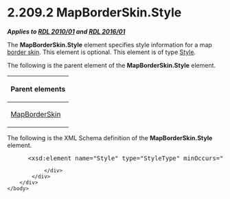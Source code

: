 <html dir="LTR" xmlns:mshelp="http://msdn.microsoft.com/mshelp" xmlns:ddue="http://ddue.schemas.microsoft.com/authoring/2003/5" xmlns:xlink="http://www.w3.org/1999/xlink" xmlns:tool="http://www.microsoft.com/tooltip">
    <head>
        <meta http-equiv="Content-Type" content="text/html; CHARSET=utf-8"></meta>
        <meta name="save" content="history"></meta>
        <title>2.209.2 MapBorderSkin.Style</title>
        <xml>
            <mshelp:toctitle title="2.209.2 MapBorderSkin.Style"></mshelp:toctitle>
            <mshelp:rltitle title="[MS-RDL]: MapBorderSkin.Style"></mshelp:rltitle>
            <mshelp:keyword index="A" term="23798ef4-d7ff-4b79-ba9c-a51f6d9b5149"></mshelp:keyword>
            <mshelp:attr name="DCSext.ContentType" value="open specification"></mshelp:attr>
            <mshelp:attr name="AssetID" value="23798ef4-d7ff-4b79-ba9c-a51f6d9b5149"></mshelp:attr>
            <mshelp:attr name="TopicType" value="kbRef"></mshelp:attr>
            <mshelp:attr name="DCSext.Title" value="[MS-RDL]: MapBorderSkin.Style" />
        </xml>
    </head>
    <body>
        <div id="header">
            <h1 class="heading">2.209.2 MapBorderSkin.Style</h1>
        </div>
        <div id="mainSection">
            <div id="mainBody">
                <div id="allHistory" class="saveHistory"></div>
                <div id="sectionSection0" class="section" name="collapseableSection">
                    

<p><b><i>Applies to </i></b><a href="3428e690-a348-4ec7-8a6a-8efb42d2cdee.htm"><b><i>RDL 2010/01</i></b></a><b><i>
and </i></b><a href="52ce3983-2bfc-4e72-9359-42aaf5fe4509.htm"><b><i>RDL 2016/01</i></b></a></p>

<p>The <b>MapBorderSkin.Style</b> element specifies style
information for a map <a href="b2482b3f-74ab-4ca8-a9e5-c07955011743.htm#gt_38e5e1a0-1189-42d7-a373-9f03a2cee49d">border
skin</a>. This element is optional. This element is of type <a href="ea446209-9c6a-46ce-b472-fae8b8350b37.htm">Style</a>. </p>

<p>The following is the parent element of the <b>MapBorderSkin.Style</b>
element.</p>

<table>
 <thead>
  <tr>
   <th>
   <p>Parent elements</p>
   </th>
  </tr>
 </thead>
 <tr>
  <td>
  <p><a href="eb333213-45f6-46a2-8cb2-c7a6e3915e6c.htm">MapBorderSkin</a></p>
  </td>
 </tr>
</table>

<p>The following is the XML Schema definition of the <b>MapBorderSkin.Style</b>
element.</p>

<dl>
<dd>
<div><pre> &lt;xsd:element name=&quot;Style&quot; type=&quot;StyleType&quot; minOccurs=&quot;0&quot; /&gt;
</pre></div>
</dd></dl>


                </div>
            </div>
        </div>
    </body>
</html>
